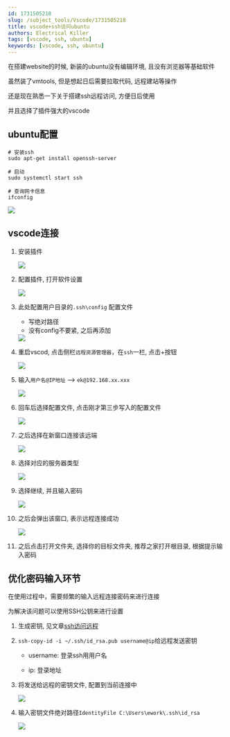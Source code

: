 ```yaml
---
id: 1731505218
slug: /subject_tools/Vscode/1731505218
title: vscode+ssh访问ubuntu
authors: Electrical Killer
tags: [vscode, ssh, ubuntu]
keywords: [vscode, ssh, ubuntu]
---
```




在搭建website的时候, 新装的ubuntu没有编辑环境, 且没有浏览器等基础软件

虽然装了vmtools, 但是想起日后需要拉取代码, 远程建站等操作

还是现在熟悉一下关于搭建ssh远程访问, 方便日后使用

并且选择了插件强大的vscode



<!-- truncate -->

## ubuntu配置

```shell
# 安装ssh
sudo apt-get install openssh-server

# 启动
sudo systemctl start ssh

# 查询网卡信息
ifconfig
```

<img src="https://img.eksnotebook.com/images/Snipaste_2024-09-23_20-39-16.png"/>

## vscode连接

1. 安装插件

    <img src="https://img.eksnotebook.com/images/Snipaste_2024-09-23_20-49-12.png" />

2. 配置插件, 打开软件设置

    <img src="https://img.eksnotebook.com/images/Snipaste_2024-09-23_20-54-13.png?" />

3. 此处配置用户目录的`.ssh\config` 配置文件

    - 写绝对路径
    - 没有config不要紧, 之后再添加

    <img src="https://img.eksnotebook.com/images/Snipaste_2024-09-23_20-56-05.png" />

4. 重启vscod, 点击侧栏`远程资源管理器`，在`ssh`一栏, 点击+按钮

    <img src="https://img.eksnotebook.com/images/Snipaste_2024-09-23_21-02-04.png"/>

5. 输入`用户名@IP地址` --> `ek@192.168.xx.xxx`

    <img src="https://img.eksnotebook.com/images/Snipaste_2024-09-23_21-04-32.png"/>

6. 回车后选择配置文件, 点击刚才第三步写入的配置文件

    <img src="https://img.eksnotebook.com/images/Snipaste_2024-09-23_21-07-59.png"/>

7. 之后选择在新窗口连接该远端

    <img src="https://img.eksnotebook.com/images/Snipaste_2024-09-23_21-11-00.png"/>

8. 选择对应的服务器类型

    <img src="https://img.eksnotebook.com/images/Snipaste_2024-09-23_21-11-59.png"/>

9. 选择继续, 并且输入密码

    <img src="https://img.eksnotebook.com/images/Snipaste_2024-09-23_21-13-52.png"/>

10. 之后会弹出该窗口, 表示远程连接成功

    <img src="https://img.eksnotebook.com/images/Snipaste_2024-09-23_21-15-29.png" />

11. 之后点击打开文件夹, 选择你的目标文件夹, 推荐之家打开根目录, 根据提示输入密码


## 优化密码输入环节

在使用过程中，需要频繁的输入远程连接密码来进行连接

为解决该问题可以使用SSH公钥来进行设置

1. 生成密钥, 见文章[ssh访问远程](https://wiki.eksnotebook.com/docs/subject_tools/Git/1731505174)

2. `ssh-copy-id -i ~/.ssh/id_rsa.pub username@ip`给远程发送密钥

    - username: 登录ssh用用户名

    - ip: 登录地址

3. 将发送给远程的密钥文件, 配置到当前连接中

    <img src="https://img.eksnotebook.com/images/Snipaste_2024-09-23_21-25-41.png"/>

4. 输入密钥文件绝对路径`IdentityFile C:\Users\ework\.ssh\id_rsa`

    <img src="https://img.eksnotebook.com/images/Snipaste_2024-09-23_21-28-12.png"/>

